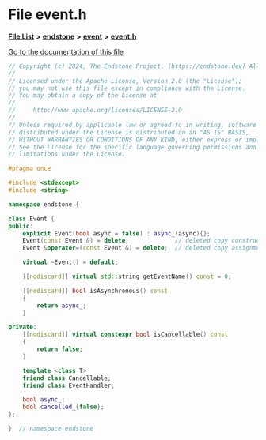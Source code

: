 

# File event.h

[**File List**](files.md) **>** [**endstone**](dir_6cf277b678674f97c7a2b6b3b2447b33.md) **>** [**event**](dir_f1d783c0ad83ee143d16e768ebca51c8.md) **>** [**event.h**](event_8h.md)

[Go to the documentation of this file](event_8h.md)


```C++
// Copyright (c) 2024, The Endstone Project. (https://endstone.dev) All Rights Reserved.
//
// Licensed under the Apache License, Version 2.0 (the "License");
// you may not use this file except in compliance with the License.
// You may obtain a copy of the License at
//
//     http://www.apache.org/licenses/LICENSE-2.0
//
// Unless required by applicable law or agreed to in writing, software
// distributed under the License is distributed on an "AS IS" BASIS,
// WITHOUT WARRANTIES OR CONDITIONS OF ANY KIND, either express or implied.
// See the License for the specific language governing permissions and
// limitations under the License.

#pragma once

#include <stdexcept>
#include <string>

namespace endstone {

class Event {
public:
    explicit Event(bool async = false) : async_(async){};
    Event(const Event &) = delete;             // deleted copy constructor
    Event &operator=(const Event &) = delete;  // deleted copy assignment operator

    virtual ~Event() = default;

    [[nodiscard]] virtual std::string getEventName() const = 0;

    [[nodiscard]] bool isAsynchronous() const
    {
        return async_;
    }

private:
    [[nodiscard]] virtual constexpr bool isCancellable() const
    {
        return false;
    }

    template <class T>
    friend class Cancellable;
    friend class EventHandler;

    bool async_;
    bool cancelled_{false};
};

}  // namespace endstone
```


